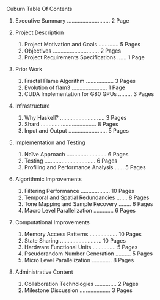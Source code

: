 Cuburn Table Of Contents


1. Executive Summary ............................ 2 Page

2. Project Description
    1. Project Motivation and Goals ............. 5 Pages
    2. Objectives  .............................. 2 Pages
    3. Project Requirements Specifications ...... 1 Page

3. Prior Work
    1. Fractal Flame Algorithm .................. 3 Pages
    2. Evolution of flam3 ....................... 1 Page
    3. CUDA Implementation for G80 GPUs ......... 3 Pages

4. Infrastructure
    1. Why Haskell? ............................. 3 Pages
    2. Shard .................................... 8 Pages
    3. Input and Output ......................... 5 Pages

5. Implementation and Testing
    1. Naïve Approach ..........................  6 Pages
    2. Testing .................................  6 Pages
    3. Profiling and Performance Analysis ......  5 Pages

6. Algorithmic Improvements
    1. Filtering Performance ...................  10 Pages
    2. Temporal and Spatial Redundancies .......  8 Pages
    3. Tone Mapping and Sample Recovery ........  6 Pages
    4. Macro Level Parallelization .............  6 Pages

7. Computational Improvements
    1. Memory Access Patterns ..................  10 Pages
    2. State Sharing ...........................  10 Pages
    3. Hardware Functional Units ...............  5 Pages
    4. Pseudorandom Number Generation ..........  5 Pages
    5. Micro Level Parallelization .............  8 Pages

8. Administrative Content
    1. Collaboration Technologies ..............  2 Pages
    2. Milestone Discussion ....................  3 Pages


